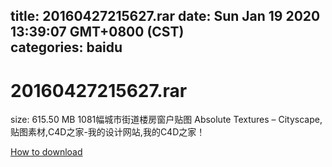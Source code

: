 
title: 20160427215627.rar
date: Sun Jan 19 2020 13:39:07 GMT+0800 (CST)    
categories: baidu
---

# 20160427215627.rar
size: 615.50 MB
 1081幅城市街道楼房窗户贴图 Absolute Textures – Cityscape,贴图素材,C4D之家-我的设计网站,我的C4D之家！
 

[How to download](https://bpcam.bemobtrk.com/go/2ceec3aa-1ca2-46d6-b9ff-aaa5c184517c?jno=3446)